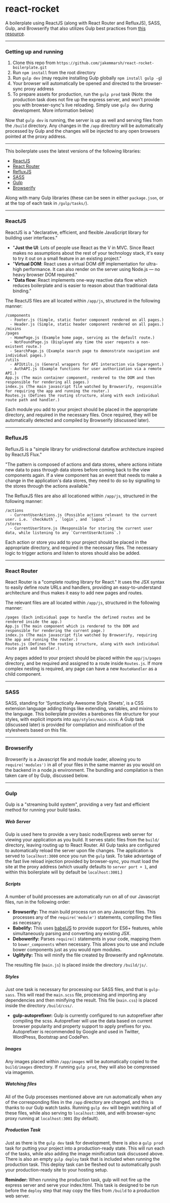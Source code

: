 react-rocket
============

A boilerplate using ReactJS (along with React Router and RefluxJS), SASS, Gulp, and Browserify that also utilizes Gulp best practices from [this resource](https://github.com/greypants/gulp-starter).

---

### Getting up and running

1. Clone this repo from `https://github.com/jakemmarsh/react-rocket-boilerplate.git`
2. Run `npm install` from the root directory
3. Run `gulp dev` (may require installing Gulp globally `npm install gulp -g`)
4. Your browser will automatically be opened and directed to the browser-sync proxy address
5. To prepare assets for production, run the `gulp prod` task (Note: the production task does not fire up the express server, and won't provide you with browser-sync's live reloading. Simply use `gulp dev` during development. More information below)

Now that `gulp dev` is running, the server is up as well and serving files from the `/build` directory. Any changes in the `/app` directory will be automatically processed by Gulp and the changes will be injected to any open browsers pointed at the proxy address.

---

This boilerplate uses the latest versions of the following libraries:

- [ReactJS](https://github.com/facebook/react)
- [React Router](https://github.com/rackt/react-router)
- [RefluxJS](https://github.com/spoike/refluxjs)
- [SASS](http://sass-lang.com/)
- [Gulp](http://gulpjs.com/)
- [Browserify](http://browserify.org/)

Along with many Gulp libraries (these can be seen in either `package.json`, or at the top of each task in `/gulp/tasks/`).

---

### ReactJS

ReactJS is a "declarative, efficient, and flexible JavaScript library for building user interfaces."

- "**Just the UI**: Lots of people use React as the V in MVC. Since React makes no assumptions about the rest of your technology stack, it's easy to try it out on a small feature in an existing project."
- "**Virtual DOM**: React uses a virtual DOM diff implementation for ultra-high performance. It can also render on the server using Node.js — no heavy browser DOM required."
- "**Data flow**: React implements one-way reactive data flow which reduces boilerplate and is easier to reason about than traditional data binding."

The ReactJS files are all located within `/app/js`, structured in the following manner:

```
/components
  - Footer.js (Simple, static footer component rendered on all pages.)
  - Header.js (Simple, static header component rendered on all pages.)
/mixins
/pages
  - HomePage.js (Example home page, serving as the default route.)
  - NotFoundPage.js (Displayed any time the user requests a non-existent route.)
  - SearchPage.js (Example search page to demonstrate navigation and individual pages.)
/utils
  - APIUtils.js (General wrappers for API interaction via Superagent.)
  - AuthAPI.js (Example functions for user authorization via a remote API.)
App.js (The main container component, rendered to the DOM and then responsible for rendering all pages.)
index.js (The main javascript file watched by Browserify, responsible for requiring the app and running the router.)
Routes.js (Defines the routing structure, along with each individual route path and handler.)
```

Each module you add to your project should be placed in the appropriate directory, and required in the necessary files. Once required, they will be automatically detected and compiled by Browserify (discussed later).

---

### RefluxJS

RefluxJS is a "simple library for unidirectional dataflow architecture inspired by ReactJS Flux."

"The pattern is composed of actions and data stores, where actions initiate new data to pass through data stores before coming back to the view components again. If a view component has an event that needs to make a change in the application's data stores, they need to do so by signalling to the stores through the actions available."

The RefluxJS files are also all locationed within `/app/js`, structured in the following manner:

```
/actions
  - CurrentUserActions.js (Possible actions relevant to the current user. i.e. `checkAuth`, `login`, and `logout`.)
/stores
  - CurrentUserStore.js (Responsible for storing the current user data, while listening to any `CurrentUserActions`.)
```

Each action or store you add to your project should be placed in the appropriate directory, and required in the necessary files. The necessary logic to trigger actions and listen to stores should also be added.

---

### React Router

React Router is a "complete routing library for React." It uses the JSX syntax to easily define route URLs and handlers, providing an easy-to-understand architecture and thus makes it easy to add new pages and routes.

The relevant files are all located within `/app/js`, structured in the following manner:

```
/pages (Each individual page to handle the defined routes and be rendered inside the app.)
App.js (The main component which is rendered to the DOM and responsible for rendering the current page.)
index.js (The main javascript file watched by Browserify, requiring the app and running the router.)
Routes.js (Defines the routing structure, along with each individual route path and handler.)
```

Any pages added to your project should be placed within the `app/js/pages` directory, and be required and assigned to a route inside `Routes.js`. If more complex nesting is required, any page can have a new `RouteHandler` as a child component.

---

### SASS

SASS, standing for 'Syntactically Awesome Style Sheets', is a CSS extension language adding things like extending, variables, and mixins to the language. This boilerplate provides a barebones file structure for your styles, with explicit imports into `app/styles/main.scss`. A Gulp task (discussed later) is provided for compilation and minification of the stylesheets based on this file.

---

### Browserify

Browserify is a Javascript file and module loader, allowing you to `require('modules')` in all of your files in the same manner as you would on the backend in a node.js environment. The bundling and compilation is then taken care of by Gulp, discussed below.

---

### Gulp

Gulp is a "streaming build system", providing a very fast and efficient method for running your build tasks.

##### Web Server

Gulp is used here to provide a very basic node/Express web server for viewing your application as you build. It serves static files from the `build/` directory, leaving routing up to React Router. All Gulp tasks are configured to automatically reload the server upon file changes. The application is served to `localhost:3000` once you run the `gulp` task. To take advantage of the fast live reload injection provided by browser-sync, you must load the site at the proxy address (which usually defaults to `server port + 1`, and within this boilerplate will by default be `localhost:3001`.)

##### Scripts

A number of build processes are automatically run on all of our Javascript files, run in the following order:

- **Browserify:** The main build process run on any Javascript files. This processes any of the `require('module')` statements, compiling the files as necessary.
- **Babelify:** This uses [babelJS](https://babeljs.io/) to provide support for ES6+ features, while simultaneously parsing and converting any existing JSX.
- **Debowerify:** Parses `require()` statements in your code, mapping them to `bower_components` when necessary. This allows you to use and include bower components just as you would npm modules.
- **Uglifyify:** This will minify the file created by Browserify and ngAnnotate.

The resulting file (`main.js`) is placed inside the directory `/build/js/`.

##### Styles

Just one task is necessary for processing our SASS files, and that is `gulp-sass`. This will read the `main.scss` file, processing and importing any dependencies and then minifying the result. This file (`main.css`) is placed inside the directory `/build/css/`.

- **gulp-autoprefixer:** Gulp is currently configured to run autoprefixer after compiling the scss.  Autoprefixer will use the data based on current browser popularity and property support to apply prefixes for you. Autoprefixer is recommended by Google and used in Twitter, WordPress, Bootstrap and CodePen.

##### Images

Any images placed within `/app/images` will be automatically copied to the `build/images` directory. If running `gulp prod`, they will also be compressed via imagemin.

##### Watching files

All of the Gulp processes mentioned above are run automatically when any of the corresponding files in the `/app` directory are changed, and this is thanks to our Gulp watch tasks. Running `gulp dev` will begin watching all of these files, while also serving to `localhost:3000`, and with browser-sync proxy running at `localhost:3001` (by default).

##### Production Task

Just as there is the `gulp dev` task for development, there is also a `gulp prod` task for putting your project into a production-ready state. This will run each of the tasks, while also adding the image minification task discussed above. There is also an empty `gulp deploy` task that is included when running the production task. This deploy task can be fleshed out to automatically push your production-ready site to your hosting setup.

**Reminder:** When running the production task, gulp will not fire up the express server and serve your index.html. This task is designed to be run before the `deploy` step that may copy the files from `/build` to a production web server.
